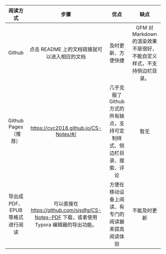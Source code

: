 | 阅读方式 | 步骤 | 优点 | 缺点 |
| :--: | :--: | :--: | :--: |
| Github | 点击 README 上的文档链接就可以进入相应的文档 | 及时更新、方便快捷 | GFM 对 Markdown 的渲染效果不是很好，不能自定义样式，不支持侧边栏目录。 |
| Github Pages（推荐） | https://cyc2018.github.io/CS-Notes/#/ | 几乎克服了 Github 方式的所有缺点，支持可定制样式、侧边栏目录、搜索、评论 | 暂无 |
| 导出成 PDF、EPUB 等格式进行阅读 | 可以直接在 https://github.com/sjsdfg/CS-Notes-PDF 下载，或者使用 Typora 编辑器的导出功能。 | 方便在移动设备上阅读、有专门的阅读器来提高阅读体验 | 不能及时更新 |
